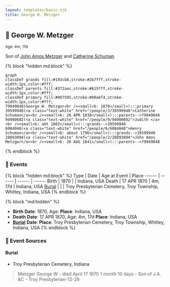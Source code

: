 ```yaml
---
layout: templates/basic.njk
title: George W. Metzger
---
```

## 🔵 George W. Metzger
<small>Age: 4m, 17d</small>

Son of [John Amos Metzger](/people/2/28893894) and [Catherine Schuman](/people/3/39599940)

{% block "hidden md:block" %}
```mermaid
graph
classDef grands fill:#193cb8,stroke:#2b7fff,stroke-width:1px,color:#fff;
classDef parents fill:#372aac,stroke:#615fff,stroke-width:1px,color:#fff;
classDef primary fill:#007595,stroke:#00a6f4,stroke-width:1px,color:#fff;
79949048(George W. Metzger<br /><small>b: 1870</small>):::primary
39599940(<a class="text-white" href="/people/3/39599940">Catherine Schuman</a><br /><small>b: 26 APR 1838</small>):::parents-->79949048
94900602(<a class="text-white" href="/people/9/94900602">Judith </a><br /><small>b: abt 1802</small>):::grands-->39599940
6084048(<a class="text-white" href="/people/6/6084048">Henry Schuman</a><br /><small>b: about 1796</small>):::grands-->39599940
28893894(<a class="text-white" href="/people/2/28893894">John Amos Metzger</a><br /><small>b: 26 AUG 1841</small>):::parents-->79949048
```
{% endblock %}

### 📆 Events

{% block "hidden md:block" %}
Type | Date | Age at Event | Place
------ | ------ | ------ | ------
Birth | 1870 |  | Indiana, USA
Death | 17 APR 1870 | 4m, 17d | Indiana, USA
[Burial](#event-event-4) |  |  | Troy Presbyterian Cemetery, Troy Township, Whitley, Indiana, USA
{% endblock %}

{% block "md:hidden" %}
- **Birth**
**Date**: 1870, Age:
**Place**: Indiana, USA
- **Death**
**Date**: 17 APR 1870, Age: 4m, 17d
**Place**: Indiana, USA
- **[Burial](#event-event-4)**
**Date**:
**Place**: Troy Presbyterian Cemetery, Troy Township, Whitley, Indiana, USA
{% endblock %}

### 📰 Event Sources

#### <a id="event-event-4"></a> Burial
* Troy Presbyterian Cemetery, Indiana
>   
  > Metzger George W - died April 17 1870 1 month 10 days - Son of J.A. &C - Troy Presbyterian-12-28
